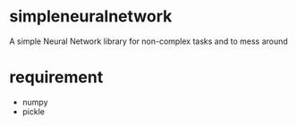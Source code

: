 # simpleneuralnetwork
A simple Neural Network library for non-complex tasks and to mess around
# requirement
- numpy
- pickle
